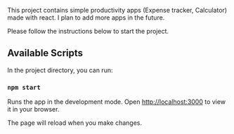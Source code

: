 This project contains simple productivity apps (Expense tracker, Calculator) made with react. I plan to add more apps in the future.

Please follow the instructions below to start the project.

## Available Scripts

In the project directory, you can run:

### `npm start`

Runs the app in the development mode.
Open [http://localhost:3000](http://localhost:3000) to view it in your browser.

The page will reload when you make changes.

